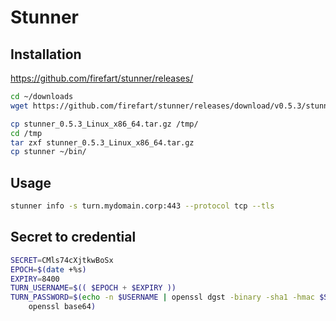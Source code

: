 # Stunner

## Installation

https://github.com/firefart/stunner/releases/

```bash
cd ~/downloads
wget https://github.com/firefart/stunner/releases/download/v0.5.3/stunner_0.5.3_Linux_x86_64.tar.gz

cp stunner_0.5.3_Linux_x86_64.tar.gz /tmp/
cd /tmp
tar zxf stunner_0.5.3_Linux_x86_64.tar.gz
cp stunner ~/bin/
```

## Usage

```bash
stunner info -s turn.mydomain.corp:443 --protocol tcp --tls
```

## Secret to credential

```bash
SECRET=CMls74cXjtkwBoSx
EPOCH=$(date +%s)
EXPIRY=8400
TURN_USERNAME=$(( $EPOCH + $EXPIRY ))
TURN_PASSWORD=$(echo -n $USERNAME | openssl dgst -binary -sha1 -hmac $SECRET | \
    openssl base64)
```
